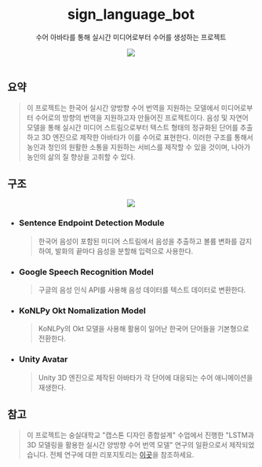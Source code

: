 <div align=center>
  <h1>sign_language_bot</h1>
  <p>수어 아바타를 통해 실시간 미디어로부터 수어를 생성하는 프로젝트</p>
  <img src="https://shields.io/badge/숭실대학교_제14회_캡스톤디자인_경진대회-Gold_Award-FFDC73.svg?&style=for-the-badge&logoColor=white"/><br>
</div>

<br>

<h2>요약</h2>
<blockquote>
  이 프로젝트는 한국어 실시간 양방향 수어 번역을 지원하는 모델에서 미디어로부터 수어로의 방향의 번역을 지원하고자 만들어진 프로젝트이다. 음성 및 자연어 모델을 통해 실시간 미디어 스트림으로부터 텍스트 형태의 정규화된 단어를 추출하고 3D 엔진으로 제작한 아바타가 이를 수어로 표현한다. 이러한 구조를 통해서 농인과 청인의 원활한 소통을 지원하는 서비스를 제작할 수 있을 것이며, 나아가 농인의 삶의 질 향상을 고취할 수 있다.
</blockquote>

<h2>구조</h2>

<div align=center>
  <a href="https://mermaid.live/edit#pako:eNptklFP2zAQx7_KyU-blHYlSUkbISRKyh5GGaLwsnoPXnykFokdOQ6sVP3uuzi0lG0vUe5_97v7--wty41ElrLH0rzka2Ed3M-45rppfxVW1Gu4tVhbk2PTLKiyhNW7AF75yTWAVBZzp4z2OMAMBoNzuPTfjGvU8kPTB63chui2RFj5APrIN5v_CyxVoa-FLlpR4Mw4WHUC7BUgyZN_me2ko1GHthfkCxrTagmNsygq75OMZ11CG1uJUr2ihBdjZeOT5GnuqW5uuZ8rtKqEP3ZXc-V7rzi7Q1EO7lWFsECpBGdkbvaJEmdSPZ8vUTvUOcJcy9oo7c6-dLLPZeje9thb7lPU4DPXl4cOX40paHPLGjFfH9F3mJuCzvvGY3mMZwf8m7m5vt3A96fjyTfGH1r8H54f4P62Lp6FE_a44ooKHhq0FLGAVUg7VJIe1ra7BM7cGivkLKVfKewTZ1zvqE60ziw3Omepsy0GrK2lcJgpQddesfRRlA2ptERn7KJ_qf7BBqwW-ocx1R6kkKVb9pulYRgPJ_EoieNkFMbhOAnYhqVJMhyNJidRRFIyIXkXsFfPj4bJNIrH4-g0jE6m0_g02v0BnHEHvw">
    <img src="https://mermaid.ink/img/pako:eNptklFP2zAQx7_KyU-blHYlSUkbISRKyh5GGaLwsnoPXnykFokdOQ6sVP3uuzi0lG0vUe5_97v7--wty41ElrLH0rzka2Ed3M-45rppfxVW1Gu4tVhbk2PTLKiyhNW7AF75yTWAVBZzp4z2OMAMBoNzuPTfjGvU8kPTB63chui2RFj5APrIN5v_CyxVoa-FLlpR4Mw4WHUC7BUgyZN_me2ko1GHthfkCxrTagmNsygq75OMZ11CG1uJUr2ihBdjZeOT5GnuqW5uuZ8rtKqEP3ZXc-V7rzi7Q1EO7lWFsECpBGdkbvaJEmdSPZ8vUTvUOcJcy9oo7c6-dLLPZeje9thb7lPU4DPXl4cOX40paHPLGjFfH9F3mJuCzvvGY3mMZwf8m7m5vt3A96fjyTfGH1r8H54f4P62Lp6FE_a44ooKHhq0FLGAVUg7VJIe1ra7BM7cGivkLKVfKewTZ1zvqE60ziw3Omepsy0GrK2lcJgpQddesfRRlA2ptERn7KJ_qf7BBqwW-ocx1R6kkKVb9pulYRgPJ_EoieNkFMbhOAnYhqVJMhyNJidRRFIyIXkXsFfPj4bJNIrH4-g0jE6m0_g02v0BnHEHvw?type=png"/>
  </a>
</div>

<ul>
  <li>
    <h3>Sentence Endpoint Detection Module</h3>
    <blockquote>
      한국어 음성이 포함된 미디어 스트림에서 음성을 추출하고 볼륨 변화를 감지하여, 발화의 끝마다 음성을 분할해 입력으로 사용한다.
    </blockquote>
  </li>
  <li>
    <h3>Google Speech Recognition Model</h3>
    <blockquote>
      구글의 음성 인식 API를 사용해 음성 데이터를 텍스트 데이터로 변환한다.
    </blockquote>
  </li>
  <li>
    <h3>KoNLPy Okt Nomalization Model</h3>
    <blockquote>
      KoNLPy의 Okt 모델을 사용해 활용이 일어난 한국어 단어들을 기본형으로 전환한다.
    </blockquote>
  </li>
  <li>
    <h3>Unity Avatar</h3>
    <blockquote>
      Unity 3D 엔진으로 제작된 아바타가 각 단어에 대응되는 수어 애니메이션을 재생한다.
    </blockquote>
  </li>
</ul>

<h2>참고</h2>
<blockquote>
  <p>이 프로젝트는 숭실대학교 "캡스톤 디자인 종합설계" 수업에서 진행한 "LSTM과 3D 모델링을 활용한 실시간 양방향 수어 번역 모델" 연구의 일환으로서 제작되었습니다. 전체 연구에 대한 리포지토리는 <a href="https://github.com/legatalee/Sign-Language-Translation">이곳</a>을 참조하세요.</p>
</blockquote>
